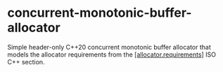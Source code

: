 # concurrent-monotonic-buffer-allocator
Simple header-only C++20 concurrent monotonic buffer allocator that models the allocator requirements from the [[allocator.requirements]](https://eel.is/c++draft/allocator.requirements) ISO C++ section.

